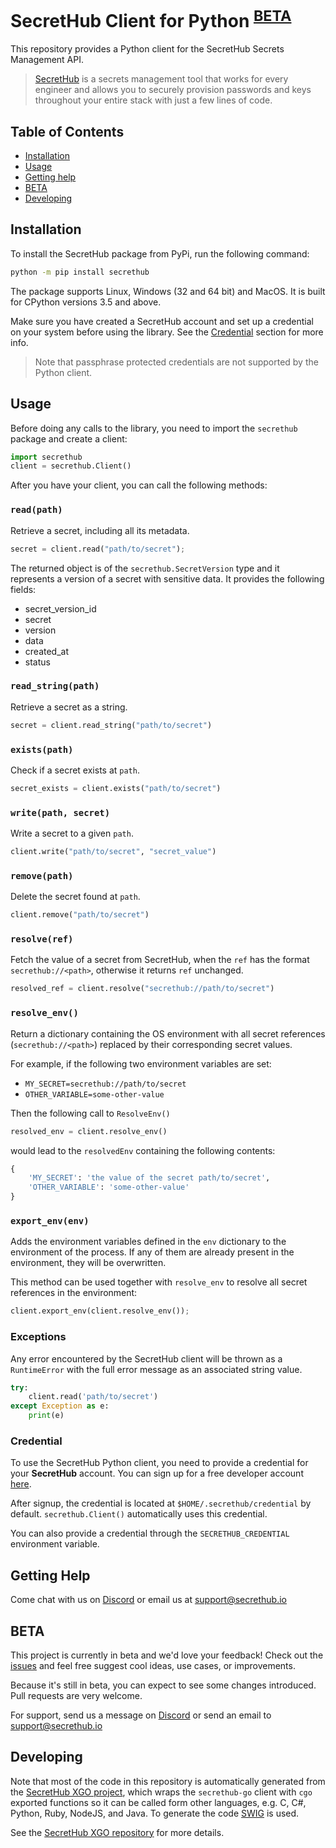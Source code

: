 # SecretHub Client for Python <sup>[BETA](#beta)</a></sup>

This repository provides a Python client for the SecretHub Secrets Management API. 

> [SecretHub](https://secrethub.io) is a secrets management tool that works for every engineer and allows you to securely provision passwords and keys throughout your entire stack with just a few lines of code.

## Table of Contents
 - [Installation](#installation)
 - [Usage](#usage)
 - [Getting help](#getting-help)
 - [BETA](#beta)
 - [Developing](#developing)

## Installation

To install the SecretHub package from PyPi, run the following command:

```bash
python -m pip install secrethub
```

The package supports Linux, Windows (32 and 64 bit) and MacOS.
It is built for CPython versions 3.5 and above.

Make sure you have created a SecretHub account and set up a credential on your system before using the library. See the [Credential](#credential) section for more info. 

> Note that passphrase protected credentials are not supported by the Python client.

## Usage
Before doing any calls to the library, you need to import the `secrethub` package and create a client:
```python
import secrethub
client = secrethub.Client()
```

After you have your client, you can call the following methods:

### `read(path)`
Retrieve a secret, including all its metadata.
```python
secret = client.read("path/to/secret");
```
The returned object is of the `secrethub.SecretVersion` type and it represents a version of a secret with sensitive data.
It provides the following fields:
  - secret_version_id
  - secret
  - version
  - data
  - created_at
  - status

### `read_string(path)`
Retrieve a secret as a string.
```python
secret = client.read_string("path/to/secret")
```

### `exists(path)`
Check if a secret exists at `path`.
```python
secret_exists = client.exists("path/to/secret")
```

### `write(path, secret)`
Write a secret to a given `path`.
```python
client.write("path/to/secret", "secret_value")
```

### `remove(path)`
Delete the secret found at `path`.
```python
client.remove("path/to/secret")
```

### `resolve(ref)`
Fetch the value of a secret from SecretHub, when the `ref` has the format `secrethub://<path>`, otherwise it returns `ref` unchanged.
```python
resolved_ref = client.resolve("secrethub://path/to/secret")
```

### `resolve_env()`
Return a dictionary containing the OS environment with all secret references (`secrethub://<path>`) replaced by their corresponding secret values.

For example, if the following two environment variables are set:
 - `MY_SECRET=secrethub://path/to/secret`
 - `OTHER_VARIABLE=some-other-value`

Then the following call to `ResolveEnv()`
```python
resolved_env = client.resolve_env()
```

would lead to the `resolvedEnv` containing the following contents:
```python
{
    'MY_SECRET': 'the value of the secret path/to/secret',
    'OTHER_VARIABLE': 'some-other-value'
}
```

### `export_env(env)`
Adds the environment variables defined in the `env` dictionary to the environment of the process.
If any of them are already present in the environment, they will be overwritten.

This method can be used together with `resolve_env` to resolve all secret references in the environment:
```python
client.export_env(client.resolve_env());
```

### Exceptions
Any error encountered by the SecretHub client will be thrown as a `RuntimeError` with the full error message as an associated string value.
```python
try:
    client.read('path/to/secret')
except Exception as e:
    print(e)
```

### Credential
To use the SecretHub Python client, you need to provide a credential for your __SecretHub__ account.
You can sign up for a free developer account [here](https://signup.secrethub.io/).

After signup, the credential is located at `$HOME/.secrethub/credential` by default.
`secrethub.Client()` automatically uses this credential.

You can also provide a credential through the `SECRETHUB_CREDENTIAL` environment variable.

## Getting Help

Come chat with us on [Discord](https://discord.gg/EQcE87s) or email us at [support@secrethub.io](mailto:support@secrethub.io)

## BETA
This project is currently in beta and we'd love your feedback! Check out the [issues](https://github.com/secrethub/secrethub-python/issues?q=is%3Aissue+is%3Aopen+sort%3Aupdated-desc) and feel free suggest cool ideas, use cases, or improvements.

Because it's still in beta, you can expect to see some changes introduced. Pull requests are very welcome.

For support, send us a message on [Discord](https://discord.gg/wcxV5RD) or send an email to support@secrethub.io

## Developing

Note that most of the code in this repository is automatically generated from the [SecretHub XGO project](https://github.com/secrethub/secrethub-xgo), which wraps the `secrethub-go` client with `cgo` exported functions so it can be called form other languages, e.g. C, C#, Python, Ruby, NodeJS, and Java. To generate the code [SWIG](http://www.swig.org/) is used. 

See the [SecretHub XGO repository](https://github.com/secrethub/secrethub-xgo) for more details.
